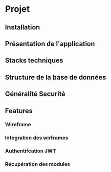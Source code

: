 # Projet

## Installation

## Présentation de l'application

## Stacks techniques

## Structure de la base de données

## Généralité Securité

## Features 

### Wireframe

### Intégration des wirframes

### Authentifcation JWT

### Récupération des modules 
